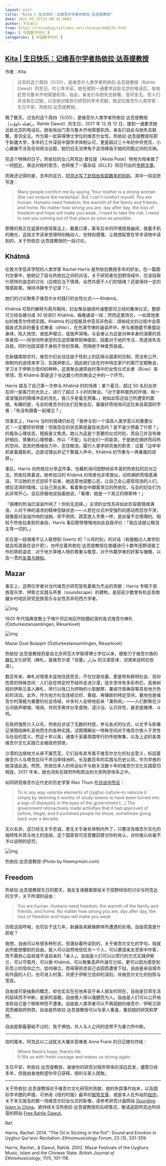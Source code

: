 ```yaml
---
layout: post
title: "Kita | 生日快乐：记维吾尔学者热依拉·达吾提教授"
date: 2021-05-22T22:00:42.000Z
author: 不忘初心
from: https://chinadigitaltimes.net/chinese/666276.html
tags: [ 中国数字时代 ]
categories: [ 中国数字时代 ]
---
```

<!--1621720842000-->
[Kita | 生日快乐：记维吾尔学者热依拉·达吾提教授](https://chinadigitaltimes.net/chinese/666276.html)
------

<div>
<p>作者：Kita</p><blockquote><p>过去的这个周四（5/20），是维吾尔人类学者热依拉·达吾提教授（Rahile Dawut）的生日，约三年半前，她在接到一通要求远赴北京的电话后，匆匆赶至乌鲁木齐地窝堡机场，自此，亲友们与她失去联繫，音讯全无。但人们并没有忘记她，以及她对维吾尔研究的学术贡献，致这位维吾尔人类学家：生日平安，热依拉·达吾提教授。</p></blockquote><p>晚了数天，过去的这个周四（5/20），是维吾尔人类学者热依拉·达吾提教授（راھىلە داۋۇت，Rahile Dawut）的生日，2017 年 12 月 12 日，接到一通要求她远赴北京的电话后，她匆匆出门至乌鲁木齐地窝堡机场，亲友们自此与她失去联繫，音讯全无。作为第一批获得博士学位的维吾尔女性，热依拉·达吾提教授任职于新疆大学，多年的工作深获中国学术体制认可，更是超过三十年的中共党员，小心翼翼不涉及任何政治议题，她仍旧无法倖免于这场降临于她的同胞之间的灾祸。</p><p>在这个特殊的日子，热依拉的女儿阿克达·普拉提（Akida Pulat）特地为母亲做了一则<a href="https://twitter.com/akida_p/status/1395300123811344389">短片</a>，表达对她的思念，也转推了一篇杂誌《ELLE》同日刊出的<a href="https://www.elle.com/culture/a36421114/rahile-dawut-disappearance-china/">专题文章</a>。</p><p>而我还记得的是，去年的这日，<a href="https://akedap.medium.com/a-uyghur-daughters-letter-mother-i-wish-you-happy-birthday-with-my-fight-for-your-release-50e806f6a15b">阿克达写了封信给失踪数年的妈妈</a>，其中一段这麽写道：</p><blockquote><p>Many people comfort me by saying &#8216;Your mother is a strong woman. She can endure the hardships&#8217;. But I can’t comfort myself. You are human. Humans need freedom, the warmth of the family and friends, and home. No matter how strong you are, day after day, the loss of freedom and hope will make you weak…I need to take the risk. I need to see you coming out of that place as soon as possible.</p></blockquote><p>那晚的我正在返家的夜班客运上，戴着口罩，客车后半的环境摇晃幽闭，就着手机的微光，这段文字读来觉得特别触动人，也特别感慨，让我想起曾在学术读物中读到的，关于热依拉·达吾提教授的一段讨论。</p><h2>Khätmä</h2><p>伦敦大学亚非学院的人类学家 Rachel Harris 是热依拉教授多年的好友，在一篇期刊文章中，她侧记了段与热依拉之间的对话，关于研究者在田野场域中，应该採取什麽样的姿态的讨论（应顺应当下情境，全然共感于人们的情绪？还是保持一定的情感距离，保持冷静专于记录？）。</p><p>她们的讨论聚焦于维吾尔乡村践行的女性仪式——Khätmä。</p><p>Khätmä 可简约解释为斋月期间，妇女聚会接续吟诵整部可兰经的集体仪式，整部可兰经会被分成 30 份进行 Khätmä，每晚诵读一段；然而这类场合，一如其他类似的维吾尔传统实践，Khätmä 的过程极具中亚苏非色彩：颂咏经文的过程中会穿插各式苏非的叠复式祷语（dhikr），在充满节律的诵读声中，参与者随着节奏摆动身体，陷入恍惚，或低声啜泣，或放声哭嚎。与会者认为这是对神本身的渴慕的具体表现——将世间所承受的压迫苦痛带到神面前，因着对于祂的专注，而逐渐失去自我，同时也因深感于身陷于世的苦痛，而隔绝于神爱而哀戚。</p><p>在新疆南部农村，维吾尔妇女往往由于性别上的区隔与国家的压制，而没有公开、体制内的途径来学习、实践伊斯兰。因此她们会在村中特定家户的客厅定期聚会，学习关于伊斯兰信仰的种种，这类聚会通常由村落中的女性仪式长者（Büwi）来带领。而 Khätmä 即是这个长达数小时的聚会之中的一个环节。</p><p>Harris 提及了自己第一次参与 Khätmä 时的场景：某个夏日，超过 50 名妇女挤在同一座客厅的大炕上，进行了超过 3 小时的聚会。「对于那样极热的环境、和一波波强劲的情绪冲击的洗礼，我几乎是毫无预备。」她如此陈述自己所遭受的震撼。有趣的是，与会的维吾尔妇女们在聚会后，屡屡好奇地询问这位来自英国的学者：「有没有跟着一起啜泣？」</p><p>但事实上，Harris 当时的情绪仍处在「我参与到一个深具人类学意义的重要仪式！一定要好好把握！但我现在的状态算是最佳状态吗？是不是少预备了什麽？」的複杂心理状态，既振奋又焦虑。她认为这是个至要的仪式时刻，而自己并没有做好相应、慎重的心理预备，所以「不配」与妇女们一同哀哭，于是她在拥挤而闷热的空间，高昂的情绪张力中，忍住眼泪，履行人类学研究者的职责：试着「边牢牢抓紧着摄影机，边尝试理出并记下繁複人声中，Khätmä 的节奏与一再重複的颂辞」。</p><p>事后，Harris 向热依拉分享这件事，也藉机询问田野经验丰富的热依拉的应对之法。热依拉笑着说，她参加过的 Khätmä 的场景也非常类似，闷热拥挤而情感满溢，不过她的方式迥异于前者，她适意地调整心态，让自己全心感受现场的人们，顺应流淌的情绪，让自己哭出来。看着聚会中跟着哭泣的热依拉，与会的妇女们为此非常开心，会后骄傲地说指着她说，「看哪，她是一个真正的穆斯林！」</p><p>「锅裡的热油已滋滋作响了！你别无选择。」主领的女性苏非如此形容那情绪满涨，人对于神的渴求的精神空缺状态——人若在仪式中受强烈的感动而忍住不哭，就像面对滋滋作响的油锅，却不把肉、蔬菜放入烹煮一样，是丝毫不合情理的。相较于热依拉柔软的身段，Harris 事后颇带懊悔地如此自我评价：「我应该就让眼泪主导一切的。」</p><p>实在是一段很难不让人联想到 Geertz 的「斗鸡时刻」的对话（有接触过人类学的就会知道我在说什麽），也呼应着热依拉·达吾提教授在南疆进行十数年田野调查工作的熟稔姿态：对于地方草根人物的尊重与敬意，对于外籍学者的好客与慷慨，以及一贯的<a href="https://www.youtube.com/watch?v=yp3wQq9ZR-8&amp;t=325s">友善与随和</a>。</p><h2>Mazar</h2><p>事实上，这两位学者对当代维吾尔研究皆有着极为杰出的贡献：Harris 专精于民族音乐学、伊斯兰实践与声景（soundscape）的建构，是目前少数曾有机会至南疆乡村地区研究民族音乐与女性苏非的西方学者。</p><p><img src="https://assets.matters.news/embed/ae15b029-6dd4-4dce-bca8-49034423360f.jpeg" alt="img" /></p><div class="ts">1920 年代瑞典宣教士于喀什邻近地区所拍摄纪录的各式维吾尔麻札 (Östturkestansamlingen, Riksarkivet)</div><p><img src="https://assets.matters.news/embed/d8776a55-beb5-479f-bdee-0b895837d4d8.jpeg" alt="img" /></p><div class="ts">Mazar Dost Bulaqim (Östturkestansamlingen, Riksarkivet)</div><p>热依拉·达吾提教授则是自北京师范大学取得博士学位以来，便致力于维吾尔族的<a href="https://en.wikipedia.org/wiki/Mazar_(mausoleum)">麻扎</a>文化研究（麻札，是维吾尔语「坟墓」مازار 的汉语音译，词源来自阿拉伯语）。</p><p>数百年来，麻札对塔里木盆地住民而言，不仅仅是坟墓，更是带有鲜明社会、信仰性质的特殊空间：人们会在特定时节结伴走进沙漠，徒步至伴有多彩布匹、高耸树枝的伊斯兰圣人麻札，举行以牲口为供物的小型献祭，兼或守夜祷告等具有地方色彩的活动。此外，作为地方社会连结交织、重组、再镶嵌的特定空间，墓地也是维吾尔村落极为重要的社会场域，许多村人会特地前来「凑热闹」——人们群聚在沙丘间放声歌唱、喧闹、共同烹煮并分享食物、浸沙浴、认识异性，甚至是赌博、斗鸡。</p><p>在政府强势介入以先，热依拉访谈了无数的村民，参与各式的仪式，以文字与影像记录围绕麻札圣地而生的各种实践，试图理解此一特殊空间对于维吾尔族人于灵性与社会的意义。然这十年以来，诸类于圣墓周围举行的传统聚集，以及上述的各类维吾尔文化实践已全被政府禁绝，</p><p>沙漠的边缘地方从来不属荒芜，它们自有其专属于维吾尔文化的社会意义，标誌着维吾尔人与塔克拉玛干并沿岸绿洲的，长及数百年的实践与历史认同，作为学者的她深谙此道。然而，热依拉本人的命运似乎与她关注数十年的维吾尔文化实践密切相连，2017 年末，她也消失在政府所构筑出的大型拘禁体系之中。</p><p>如同研究维吾尔近代史的历史学家 Rian Thum 在<a href="https://www.elle.com/culture/a36421114/rahile-dawut-disappearance-china/">访谈中所论</a>：</p><blockquote><p>To in any way valorize elements of Uyghur culture–to valorize it simply by deeming it worthy of study–seems to have been turned into a sign of disloyalty in the eyes of the government [&#8230;] The government retroactively made activities that it had approved of before, illegal, and it punished people for those, sometimes going back over a decade.</p></blockquote><p>无以名状，这已经无关乎忠诚，更无关乎身处体制内外了，只要涉及维吾尔文化的独特性并其与地土的连结，这个国家皆可恣意撤回曾对你的肯认，对你施以丝毫不予以说明的惩罚。</p><p><img src="https://assets.matters.news/embed/15db78fd-f0c8-464e-acc3-946342a8072f.jpeg" alt="img" /></p><div class="ts">热依拉·达吾提教授 (Photo by freemymom.com)</div><h2>Freedom</h2><p>热依拉·达吾提教授生日的那天，我反复琢磨着那段关于田野经验的讨论与阿克达的文字，关于所谓的自由：</p><blockquote><p>You are human. Humans need freedom, the warmth of the family and friends, and home. No matter how strong you are, day after day, the loss of freedom and hope will make you weak.</p></blockquote><p>彷若这段呼喊，也切合于这几年，新疆各突厥裔群体所遭遇的处境。自由究竟是什麽呢？</p><p>我想，自由可以有很多种形式，但溷杂着所读到的，关于维吾尔文化的字句，我就此所能想像到的自由，是人可以自然地信任另一个人，可以邀请亲友至家中作客，而不需担心监视或不请自来的「亲人」。自由是人们可以以惯行的方式实践伊斯兰，可以守斋月，可以做 Khätmä，可以聚集高声吟诵可兰经。更可以因为感受到形而上的信仰之力，低呜啜泣，而毋需担虑自己会因而遭害下狱。自由是来自城市和外国的人们，也可进入村落，共感于伊斯兰信仰的深刻，并维吾尔文化的纷陈与宽容。</p><p>自由或可是抽象的概念，却也实实在在地来自于亲人朋友的同在，自由是日常生活的延续而不中断，是家的温暖。自由使人得以强健而为人。自由是人们可以公开地宣称自己是个穆斯林而不遭害。自由是人类学者可以不再因她的维吾尔／伊斯兰研究而被政府拘禁。自由是热依拉·达吾提教授可以与家人重逢，重拾她的研究和梦想。</p><p>自由是那最基础不过的，免于惧怕，并人与人之间的连带不为暴力所中断。</p><hr /><p>信的尾末，阿克达以二战犹太大屠杀受难者 Anne Frank 的日记摘句作结：</p><blockquote><p>Where there&#8217;s hope, there&#8217;s life.<br />It fills us with fresh courage and makes us strong again.</p></blockquote><p>生日平安，热依拉·达吾提教授，谢谢你的研究对我所带来的深远启发，儘管已经多年，但我由衷地盼望你早日获释，顺利与家人团聚。</p><hr /><p>关于热依拉·达吾提教授对于维吾尔文化研究的贡献，她的失踪事件始末，以及国际学术圈的声援，可参阅《纽约时报》最早的<a href="https://www.nytimes.com/2018/08/10/world/asia/china-xinjiang-rahile-dawut.html">报导文章</a>，或是本人在外站的<a href="https://global.udn.com/global_vision/story/8664/4532860">拙作</a>。关于本文提及的那一场维吾尔妇女仪式的影像，请参考研究计画网站 <a href="http://www.soundislamchina.org/?p=260&amp;fbclid=IwAR0YkBjYcaE6scK-tFKmqEGmbO_g9mlfmai4MJfbgg3Y0NTPSp2hLp9Y-_k">Sounding Islam in China</a>。欲持续关注热依拉·达吾提教授的后续情况，敬请追踪阿克达所经营的网站 <a href="https://www.freemymom.org/">Free Rahile Dawut</a>。</p><p>Ref.</p><p>Harris, Rachel. 2014. &quot;The Oil is Sizzling in the Pot&quot;: Sound and Emotion in Uyghur Qur&#8217;anic Recitation. <em>Ethnomusicology Forum</em>, 23 (3), 331-359.</p><p>Harris, Rachel., &amp; Dawut, Rahilä. 2002. Mazar Festivals of the Uyghurs: Music, Islam and the Chinese State. <em>British Journal of Ethnomusicology</em>, 11(1), 101-118.</p>
</div>
